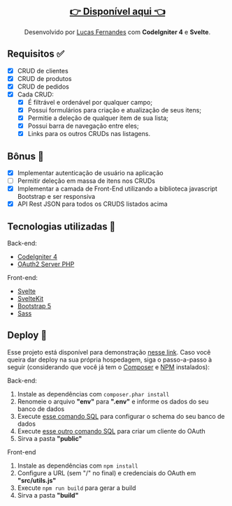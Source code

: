 <h2 align="center"><a href="https://ot.lucasfernandes.com.br/">👉 Disponível aqui 👈</a></h2>
<p align="center">Desenvolvido por <a href="https://github.com/PxLucasF">Lucas Fernandes</a> com <b>CodeIgniter 4</b> e <b>Svelte</b>.</a>

## Requisitos ✅
- [x] CRUD de clientes
- [x] CRUD de produtos
- [x] CRUD de pedidos
- [x] Cada CRUD:
  - [x] É filtrável e ordenável por qualquer campo;
  - [x] Possui formulários para criação e atualização de seus itens;
  - [x] Permitie a deleção de qualquer item de sua lista;
  - [x] Possui barra de navegação entre eles;
  - [x] Links para os outros CRUDs nas listagens.

## Bônus 🎁
- [x] Implementar autenticação de usuário na aplicação
- [ ] Permitir deleção em massa de itens nos CRUDs
- [x] Implementar a camada de Front-End utilizando a biblioteca javascript Bootstrap e ser responsiva
- [x] API Rest JSON para todos os CRUDS listados acima

## Tecnologias utilizadas 🧰
Back-end:
- [CodeIgniter 4](http://codeigniter.com/)
- [OAuth2 Server PHP](https://github.com/bshaffer/oauth2-server-php-docs)

Front-end:
- [Svelte](https://svelte.dev)
- [SvelteKit](https://kit.svelte.dev)
- [Bootstrap 5](https://github.com/bestguy/sveltestrap)
- [Sass](https://sass-lang.com/)

## Deploy 🚀
Esse projeto está disponível para demonstração [nesse link](http://lucasfernandes.com.br/projects/desafio-desenvolvedor). Caso você queira dar deploy na sua própria hospedagem, siga o passo-a-passo à seguir (considerando que você já tem o [Composer](https://getcomposer.org) e [NPM](https://nodejs.org/en) instalados):

Back-end:
1. Instale as dependências com `composer.phar install`
2. Renomeie o arquivo **"env"** para **".env"** e informe os dados do seu banco de dados
3. Execute [esse comando SQL](./backend/schema.sql) para configurar o schema do seu banco de dados
4. Execute [esse outro comando SQL](./backend/oauth_client.sql) para criar um cliente do OAuth
5. Sirva a pasta **"public"**

Front-end
1. Instale as dependências com `npm install`
2. Configure a URL (sem "/" no final) e credenciais do OAuth em **"src/utils.js"**
3. Execute `npm run build` para gerar a build
4. Sirva a pasta **"build"**